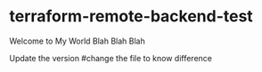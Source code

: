 # terraform-remote-backend-test

Welcome to My World
Blah Blah Blah


Update the version #change the file to know difference
